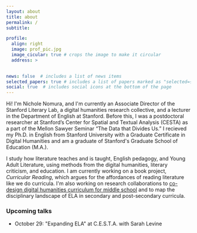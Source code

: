 ```yaml
---
layout: about
title: about
permalink: /
subtitle: 

profile:
  align: right
  image: prof_pic.jpg
  image_cicular: true # crops the image to make it circular
  address: >
    

news: false  # includes a list of news items
selected_papers: true # includes a list of papers marked as "selected={true}"
social: true  # includes social icons at the bottom of the page
---
```

Hi! I'm Nichole Nomura, and I'm currently an Associate Director of the Stanford Literary Lab, a digital humanities research collective, and a lecturer in the Department of English at Stanford. Before this, I was a  postdoctoral researcher at Stanford’s Center for Spatial and Textual Analysis (CESTA) as a part of the Mellon Sawyer Seminar “The Data that Divides Us.” I recieved my Ph.D. in English from Stanford University with a Graduate Certificate in Digital Humanities and am a graduate of Stanford's Graduate School of Education (M.A.). 

I study how literature teaches and is taught, English pedagogy, and Young Adult Literature, using methods from the digital humanities, literary criticism, and education. I am currently working on a book project, *Curricular Reading*, which argues for the affordances of reading literature like we do curricula. I'm also working on research collaborations to [co-design digital humanities curriculum for middle school](https://elalytics.stanford.edu/) and to map the disciplinary landscape of ELA in secondary and post-secondary curricula.


### Upcoming talks 
* October 29: "Expanding ELA" at C.E.S.T.A. with Sarah Levine
